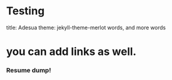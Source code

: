 # Testing
title: Adesua
theme: jekyll-theme-merlot
words, and more words



# you can add links as well.
### Resume dump!
